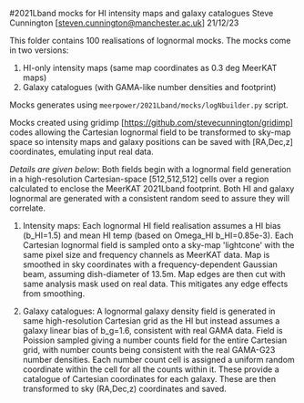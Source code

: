 #2021Lband mocks for HI intensity maps and galaxy catalogues
Steve Cunnington [steven.cunnington@manchester.ac.uk]
21/12/23

This folder contains 100 realisations of lognormal mocks. The mocks come in two versions:
1) HI-only intensity maps (same map coordinates as 0.3 deg MeerKAT maps)
2) Galaxy catalogues (with GAMA-like number densities and footprint)

Mocks generates using ``meerpower/2021Lband/mocks/logNbuilder.py`` script.

Mocks created using gridimp [https://github.com/stevecunnington/gridimp] codes allowing the Cartesian lognormal field to be transformed to sky-map space so intensity maps and galaxy positions can be saved with [RA,Dec,z] coordinates, emulating input real data.

*Details are given below*:
Both fields begin with a lognormal field generation in a high-resolution Cartesian-space [512,512,512] cells over a region calculated to enclose the MeerKAT 2021Lband footprint. Both HI and galaxy lognormal are generated with a consistent random seed to assure they will correlate.

1) Intensity maps: Each lognormal HI field realisation assumes a HI bias (b_HI=1.5) and mean HI temp (based on Omega_HI b_HI=0.85e-3). Each Cartesian lognormal field is sampled onto a sky-map 'lightcone' with the same pixel size and frequency channels as MeerKAT data. Map is smoothed in sky coordinates with a frequency-dependent Gaussian beam, assuming dish-diameter of 13.5m. Map edges are then cut with same analysis mask used on real data. This mitigates any edge effects from smoothing.

2) Galaxy catalogues: A lognormal galaxy density field is generated in same high-resolution Cartesian grid as the HI but instead assumes a galaxy linear bias of b_g=1.6, consistent with real GAMA data. Field is Poission sampled giving a number counts field for the entire Cartesian grid, with number counts being consistent with the real GAMA-G23 number densities. Each number count cell is assigned a uniform random coordinate within the cell for all the counts within it. These provide a catalogue of Cartesian coordinates for each galaxy. These are then transformed to sky (RA,Dec,z) coordinates and saved.
